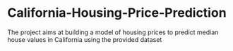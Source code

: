 # California-Housing-Price-Prediction
The project aims at building a model of housing prices to predict median house values in California using the provided dataset
